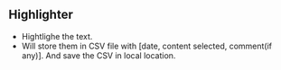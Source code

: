 
## Highlighter
- Hightlighe the text.
- Will store them in CSV file with [date, content selected, comment(if any)]. And save the CSV in local location.
